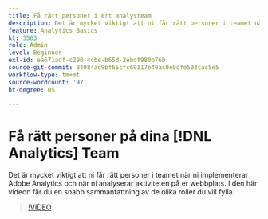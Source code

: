 ```yaml
---
title: Få rätt personer i ert analysteam
description: Det är mycket viktigt att ni får rätt personer i teamet när ni implementerar Adobe Analytics och när ni analyserar aktiviteten på er webbplats. I den här videon får du en snabb sammanfattning av de olika roller du vill fylla.
feature: Analytics Basics
kt: 3563
role: Admin
level: Beginner
exl-id: ea671adf-c290-4cbe-b65d-2ebdf980b76b
source-git-commit: 84984ad9bf65cfc69117e40ac0e0cfe503cac5e5
workflow-type: tm+mt
source-wordcount: '97'
ht-degree: 0%

---
```


# Få rätt personer på dina [!DNL Analytics] Team

Det är mycket viktigt att ni får rätt personer i teamet när ni implementerar Adobe Analytics och när ni analyserar aktiviteten på er webbplats. I den här videon får du en snabb sammanfattning av de olika roller du vill fylla.

>[!VIDEO](https://video.tv.adobe.com/v/28756/?quality=12&learn=on)
